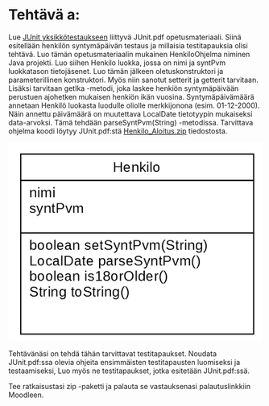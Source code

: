 # Tehtävä a:

Lue [JUnit yksikkötestaukseen](../Junit.pdf) liittyvä JUnit.pdf opetusmateriaali. Siinä esitellään henkilön syntymäpäivän testaus ja millaisia testitapauksia olisi tehtävä. Luo tämän opetusmateriaalin mukainen HenkiloOhjelma niminen Java projekti. Luo siihen Henkilo luokka, jossa on nimi ja syntPvm luokkatason tietojäsenet. Luo tämän jälkeen oletuskonstruktori ja parameterillinen konstruktori. Myös niin sanotut setterit ja getterit tarvitaan. Lisäksi tarvitaan getIka -metodi, joka laskee henkiön syntymäpäivään perustuen ajohetken mukaisen henkiön ikän vuosina.  Syntymäpäivämäärä annetaan Henkilö luokasta luodulle oliolle merkkijonona (esim. 01-12-2000). Näin annettu päivämäärä on muutettava LocalDate tietotyypin mukaiseksi data-arvoksi. Tämä tehdään parseSyntPvm(String) -metodissa. Tarvittava ohjelma koodi löytyy JUnit.pdf:stä  [Henkilo_Aloitus.zip](./Henkilo_Aloitus.zip) tiedostosta.

![](./JUnit_Kuva_Henkilo.gif)

Tehtävänäsi on tehdä tähän tarvittavat testitapaukset. Noudata JUnit.pdf:ssa olevia ohjeita ensimmäisten testitapausten luomiseksi ja testaamiseksi, Luo myös ne testitapaukset, jotka esitetään JUnit.pdf:ssä.

Tee ratkaisustasi zip -paketti ja palauta se vastauksenasi palautuslinkkiin Moodleen.